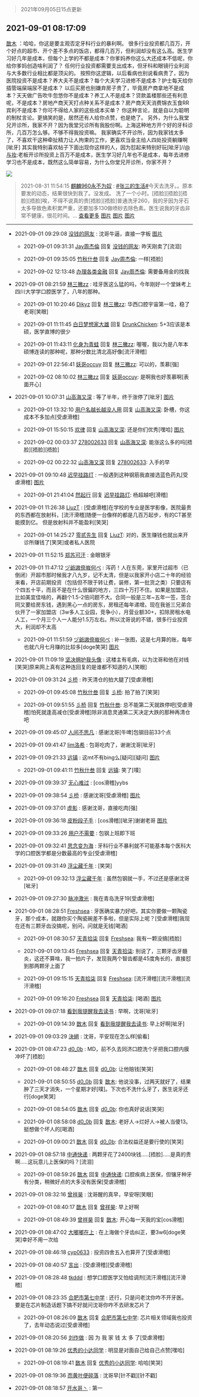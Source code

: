 > 2021年09月05日15点更新
<link rel="stylesheet" href="https://cdn.jsdelivr.net/gh/taotie6/sampleJSON@main/css/photo_show.css">


 ## 2021-09-01 08:17:09 

 [㪚木](https://www.coolapk.com/feed/29679510?shareKey=YTJiNTJjMTYwYjU3NjEzMmJlNTY~) ：哈哈，你这是要主观否定牙科行业的暴利啊。
很多行业投资都几百万，开个好点的超市、开个差不多点的饭店，都得几百万，但利润却没有这么高。医生学习好几年是成本，但每个上学的不都是成本？你爹妈养你这么大还成本不低呢，你给你爹妈创造啥利润了？
任何行业投资都需要支出成本<!--break-->，但牙科和眼镜行业利润与大多数行业相比都是顶尖的。
按照你这逻辑，以后看病也别说看病贵了，因为医院投资不是成本？养大夫不是成本？每个大夫学习进修不是成本？护士每天给你插管端屎端尿不是成本？
以后买房也别嫌弃房子贵了，毕竟房产商拿地不是成本？天天做广告吹牛忽悠你不是成本？养工人不是成本？贷款盖楼那些还有利息呢，不是成本？房地产商天天打点种关系不是成本？房产商天天消费锦衣玉食RR宾利不是成本？你可不得给人家的这些成本买单？
你这种言论，就是自以为聪明的制杖言论。更搞笑的是，居然还有人给你点赞，也是绝了。
另外，为什么我堂兄开诊所，我家不开？因为我堂兄诊所有我股份啊。上海这种地方开个好的牙科诊所，几百万怎么够。不够不得我投资嘛。
我家确实不开诊所，因为我家钱太多了，不喜欢干这种牵扯精力让人拘束的工作，更喜欢当金主给人四处投资躺赚啊[呲牙]
其实我特别喜欢帖子下面出现你这样的人，因为怼起来特别好玩[呲牙]//<a class="feed-link-uname" href="/u/与妆">@与妆</a>:老板开诊所投资上百万不是成本，医生学习好几年也不是成本，每年去进修学习也不是成本，既然这么简单容易，为什么你堂兄开诊所，你家不开？ 

<div class="album">
<img class="img-item" src="http://image.coolapk.com/feed/2020/0606/14/1081091_39c516f3_5623_1393@320x180.gif" />
</div>

> 2021-08-31 11:54:15 
> [麒麟960永不为奴](https://www.coolapk.com/feed/29659856?shareKey=YTlmZTFmMDQxN2ZlNjEzMmJlNTY~) : <a class="feed-link-tag" href="/t/张三的生活?type=0">#张三的生活#</a>今天去洗牙。。原本要发的动态，结果很快到我了。没发成。  洗了一个小时。[捂脸][捂脸][捂脸][捂脸]唉，不得不说真的贵[捂脸][捂脸]普通洗牙260，我的牙因为牙石太多导致色素积累严重，还要加多130做喷砂去除色素。医生说我的牙齿非常不健康，很花时间。... <a href="">查看更多</a> 
[图片](http://image.coolapk.com/feed/2021/0831/11/3917460_ff2e1a70_2042_5837@2490x3328.jpeg)
[图片](http://image.coolapk.com/feed/2021/0831/11/3917460_3d2046b1_2042_5839@2490x3328.jpeg)
[图片](http://image.coolapk.com/feed/2021/0831/11/3917460_9b166185_2042_5841@2490x3328.jpeg)

 ------- 

- 2021-09-01 09:29:08 [没钱的网友](uid=3972965) : 沈哥牛逼，直接一字板 [图片](http://image.coolapk.com/feed/2021/0901/09/3972965_9747_1527@828x1793.jpg)

    - 2021-09-01 09:31:31 [Jay周杰倫](uid=1010273) 回复 [没钱的网友](uid=3972965): 昨天刚卖了[流泪] 

    - 2021-09-01 09:35:05 [竹秋什叁](uid=2319428) 回复 [Jay周杰倫](uid=1010273): 一样[捂脸] 

    - 2021-09-02 12:13:48 [办理各类金融](uid=13568349) 回复 [Jay周杰倫](uid=1010273): 需要备用金的找我 

- 2021-09-01 08:21:59 [林三撇zz](uid=1357950) : 哇牙医这么猛的吗，今年刚好一个堂妹考上四川大学学口腔医学了，八年的那种。 

    - 2021-09-01 10:20:46 [Dikyz](uid=607864) 回复 [林三撇zz](uid=1357950): 华西口腔宇宙第一哇，稳了老哥[笑眼] 

    - 2021-09-01 11:11:45 [白日梦想家大雄](uid=1906208) 回复 [DrunkChicken](uid=1512379): 5+3应该是本硕，医学直博的很少 

    - 2021-09-01 11:43:11 [化身为青蛙](uid=1209189) 回复 [林三撇zz](uid=1357950): 喔喔，我以为是八年本硕博连读的那种呢，那种分数比清北高好像[流汗滑稽] 

    - 2021-09-01 22:56:41 [妖哥occuy](uid=1388591) 回复 [林三撇zz](uid=1357950): 可以的，羡慕[强] 

    - 2021-09-02 08:10:02 [林三撇zz](uid=1357950) 回复 [妖哥occuy](uid=1388591): 是啊我也好羡慕啊[表面开心] 

- 2021-09-01 10:07:31 [山高海又深](uid=681309) : 等了半年，终于涨停了[呲牙] [图片](http://image.coolapk.com/feed/2021/0901/10/681309_2050_2171@828x156.jpg)

    - 2021-09-01 13:32:10 [用户名越长越没人用](uid=1404422) 回复 [山高海又深](uid=681309): 卧槽，你这成本不多加点[受虐滑稽] 

    - 2021-09-01 15:50:15 [欢律](uid=918479) 回复 [山高海又深](uid=681309): 还是你们优秀[嘿哈] [图片](http://image.coolapk.com/feed/2021/0901/15/918479_c89dc3bf_2614_5691@1080x534.jpeg)

    - 2021-09-02 00:03:37 [278002633](uid=130056) 回复 [山高海又深](uid=681309): 能涨这么多的吗[捂脸][捂脸][捂脸] 

    - 2021-09-02 00:22:32 [山高海又深](uid=681309) 回复 [278002633](uid=130056): 入手的早 

- 2021-09-01 09:10:48 [迟早挂路灯](uid=874366) : 一般遇到这种钢筋我直接选蓝色药丸[受虐滑稽] [图片](http://image.coolapk.com/feed/2021/0901/09/874366_17a39629_8645_3797@960x1602.png)

    - 2021-09-01 21:41:04 [然起行](uid=2111263) 回复 [迟早挂路灯](uid=874366): 杨超越吧[滑稽] 

- 2021-09-01 11:26:38 [LiuzT](uid=2145927) : [受虐滑稽]在学校的专业是医学影像，医院最贵的东西都在放射科，[流汗滑稽]随便一台像样的都是几百万起步，有的CT甚至能摸到亿。
但是放射科并不能盈利[笑哭] 

    - 2021-09-01 14:25:27 [零贰先生](uid=947181) 回复 [LiuzT](uid=2145927): 对的，医生赚钱也就出来开诊所赚钱了[笑哭]或者私人医院 

- 2021-09-01 11:52:15 [郑苏可汗](uid=678781) : 金眼银牙 

- 2021-09-01 11:47:12 [ヅ爺謸倷峩何ぺ](uid=11968954) : 泻药！人在东莞，家里开过超市（已倒闭）开超市那时候我才八九岁，记不太清，但是以我家开小店二十年的经验来看，开店前期投资（包括但不限于转让费，装修，第一批货之类）只要店有个四五十平，而且不是在什么很偏的地方，三四十万打不住。如果是加盟店，比如美宜佳啥的，再翻个1.5-2倍问题不大<!--break-->。合同一般是三年~五年一签，签合同又要给房东钱，遇到黑心一点的房东，房租还每年递增。现在我爸三兄弟合伙开了一家加盟店（3w多人工业园，竞争小），月营业额30+，扣除房租水电人工，一个月三个人一人能分1.5万左右。所以沈哥说的不错，很多行业投资大，利润却不太高 

    - 2021-09-01 11:51:59 [ヅ爺謸倷峩何ぺ](uid=11968954) : 补一张图，这是七月算的账，每年也就六月七月赚的比较多[doge笑哭] [图片](http://image.coolapk.com/feed/2021/0901/11/11968954_9e2afff1_8318_2646@800x360.jpeg)

- 2021-09-01 11:09:19 [坚决拥护我头像](uid=1738203) : 这楼主有毛病，以为沈哥和他在对线[笑哭]原来网上真有这种连回复的是谁都不知道的人[笑眼] 

- 2021-09-01 09:31:24 [彡桥](uid=3740933) : 昨天清仓的拍大腿了[受虐滑稽] 

    - 2021-09-01 09:45:08 [竹秋什叁](uid=2319428) 回复 [彡桥](uid=3740933): 拍了拍了[笑哭] 

    - 2021-09-01 09:51:55 [彡桥](uid=3740933) 回复 [竹秋什叁](uid=2319428): 总不能第二天就跌停吧[受虐滑稽]怕死就逢高减仓[受虐滑稽]除非消息灵通第二天决定大跌的那种再清仓吧 

- 2021-09-01 09:45:07 [人间不思凡](uid=2080265) : 感谢沈哥[牛啤]包钢目前33个点 

- 2021-09-01 09:41:47 [lim洛希](uid=816320) : 包哥吃肉了，谢谢沈哥[呲牙] 

- 2021-09-01 09:21:33 [远镇](uid=1471248) : 这mt不有bing么[疑问][疑问] [图片](http://image.coolapk.com/feed/2021/0901/09/1471248_d6221123_9291_2782@1440x3040.jpeg)

    - 2021-09-01 09:41:11 [竹秋什叁](uid=2319428) 回复 [远镇](uid=1471248): 笑了[噗] 

- 2021-09-01 09:39:37 [无心难过](uid=3681127) : [cos滑稽]yybs 

- 2021-09-01 09:38:54 [彡桥](uid=3740933) : 感谢沈哥[受虐滑稽] [图片](http://image.coolapk.com/feed/2021/0901/09/3740933_3b2ff732_0333_3095@516x293.jpeg)

- 2021-09-01 09:37:01 [虚影](uid=1411988) : 感谢沈哥，直接吃肉[强] 

- 2021-09-01 09:36:18 [皮粉段子手](uid=884077) : [cos滑稽][呲牙]谢谢老哥 [图片](http://image.coolapk.com/feed/2021/0901/09/884077_2005da36_0176_7753@1080x2400.jpeg)

- 2021-09-01 09:33:26 [用户不需要](uid=3378492) : 包钢上班即下班 

- 2021-09-01 09:32:41 [思念变为海](uid=3297485) : 牙科行业不暴利就不可能基本每个医科大学的口腔医学都是分数最高的专业[受虐滑稽] 

- 2021-09-01 09:31:49 [浮尘藏千年](uid=618671) : [笑哭] 

    - 2021-09-01 09:32:13 [浮尘藏千年](uid=618671) : 虽然包钢就一手，不过还是感谢沈哥[呲牙] 

- 2021-09-01 09:27:30 [脉冲激光](uid=1825566) : 我在青岛洗牙19[受虐滑稽] 

- 2021-09-01 08:28:51 [Freshsea](uid=1997345) : 牙医确实暴力好吧，其实你要做一颗陶瓷牙，那个成本，就跟你买个陶瓷碗差不多啦，但是实际上呢？[受虐滑稽]我现在还有三颗牙齿没搞呢，别问，问就是无钱[喝酒] 

    - 2021-09-01 08:30:57 [天青拾柒](uid=2874164) 回复 [Freshsea](uid=1997345): 我有一颗没搞[捂脸] 

    - 2021-09-01 09:13:45 [Freshsea](uid=1997345) 回复 [天青拾柒](uid=2874164): 别说了，三颗牙齿牙髓炎，这还不算啥，我一拍片子，发现我两个智齿都是45度角长的，直接怼到那两颗牙上面了 

    - 2021-09-01 09:15:15 [天青拾柒](uid=2874164) 回复 [Freshsea](uid=1997345): [流汗滑稽][流汗滑稽][流汗滑稽] 

    - 2021-09-01 09:16:20 [Freshsea](uid=1997345) 回复 [天青拾柒](uid=2874164): [喝酒] [图片](http://image.coolapk.com/feed/2021/0901/09/1997345_bcc6d2fe_8978_9986@1438x1080.jpeg)

- 2021-09-01 09:07:18 [看到我提醒我去读书](uid=2577914) : 早啊，沈哥[呲牙] 

    - 2021-09-01 09:14:39 [㪚木](uid=1081091) 回复 [看到我提醒我去读书](uid=2577914): 早上好啊[呲牙] 

- 2021-09-01 09:03:29 [決絕](uid=2288436) : 沈哥，平安现在怎么样[偷看] 

- 2021-09-01 08:47:23 [d0_0b](uid=466123) : MD，前不久去同济口腔洗个牙把我口腔内膜冲坏了[捂脸] 

    - 2021-09-01 08:48:27 [㪚木](uid=1081091) 回复 [d0_0b](uid=466123): 让他赔钱[笑哭] 

    - 2021-09-01 08:50:55 [d0_0b](uid=466123) 回复 [㪚木](uid=1081091): 他说没事，过两天就好了，结果肿了三天才消失，一个星期才好[噗]。下次也不洗什么牙了，医生说牙还行[doge笑哭] 

    - 2021-09-01 08:54:05 [㪚木](uid=1081091) 回复 [d0_0b](uid=466123): 你也真好说话[笑哭] 

    - 2021-09-01 08:58:08 [d0_0b](uid=466123) 回复 [㪚木](uid=1081091): 老好人-&gt;烂好人-&gt;被人当傻13。挺想做个坏人的[喝酒] 

    - 2021-09-01 09:00:21 [㪚木](uid=1081091) 回复 [d0_0b](uid=466123): 合法权益还是要行使的[笑哭] 

- 2021-09-01 08:57:18 [中通快递](uid=524633) : 两颗牙花了2400块钱.....[捂脸].....是真的贵啊.....这玩意儿上医保的吗？[流泪] 

    - 2021-09-01 08:59:26 [㪚木](uid=1081091) 回复 [中通快递](uid=524633): 口腔疾病上医保，但镶牙种牙有分类，稍微好点的大多没有医保[受虐滑稽] 

- 2021-09-01 08:32:16 [曾祥昊](uid=6695078) : 沈哥醒的真早，早安呀[笑眼] 

    - 2021-09-01 08:40:17 [㪚木](uid=1081091) 回复 [曾祥昊](uid=6695078): 早上好啊 

    - 2021-09-01 08:49:39 [曾祥昊](uid=6695078) 回复 [㪚木](uid=1081091): 开心每一天我的宝[cos滑稽] 

- 2021-09-01 08:47:02 [大嘟嘟在上](uid=4316956) : 在上海做个牙齿纠正，要3w6[doge笑哭]幸好不用一次给 

- 2021-09-01 08:46:18 [cyp0633](uid=773302) : 投资四舍五入也算开了[受虐滑稽] 

- 2021-09-01 08:40:57 [言出](uid=1510922) : [受虐滑稽][受虐滑稽] 

- 2021-09-01 08:28:48 [tkddd](uid=2993456) : 想学口腔医学又怕给调剂[流汗滑稽][流汗滑稽] 

- 2021-09-01 08:23:35 [合肥市第七中学](uid=3597151) : 还行，只是问老沈你咋不开牙医。
要是在芯片制造话题下搞不好就问沈哥你咋不去研发芯片了 

    - 2021-09-01 08:26:09 [㪚木](uid=1081091) 回复 [合肥市第七中学](uid=3597151): 芯片相关领域我也投资了，去年动态说过[受虐滑稽] 

- 2021-09-01 08:20:56 [刘作做](uid=3250383) : 因 为 我 家 钱 太 多 了[受虐滑稽] 

- 2021-09-01 08:19:26 [优秀的小达同学](uid=3114536) : 明显是对面自己给自己点赞[嘿哈] 

    - 2021-09-01 08:19:41 [㪚木](uid=1081091) 回复 [优秀的小达同学](uid=3114536): 哈哈[笑哭] 

- 2021-09-01 08:19:36 [而黄叶便碎落](uid=2845514) : 沈哥早[针不戳][针不戳] 

- 2021-09-01 08:18:57 [开水哥丶](uid=608451) : 第一 


